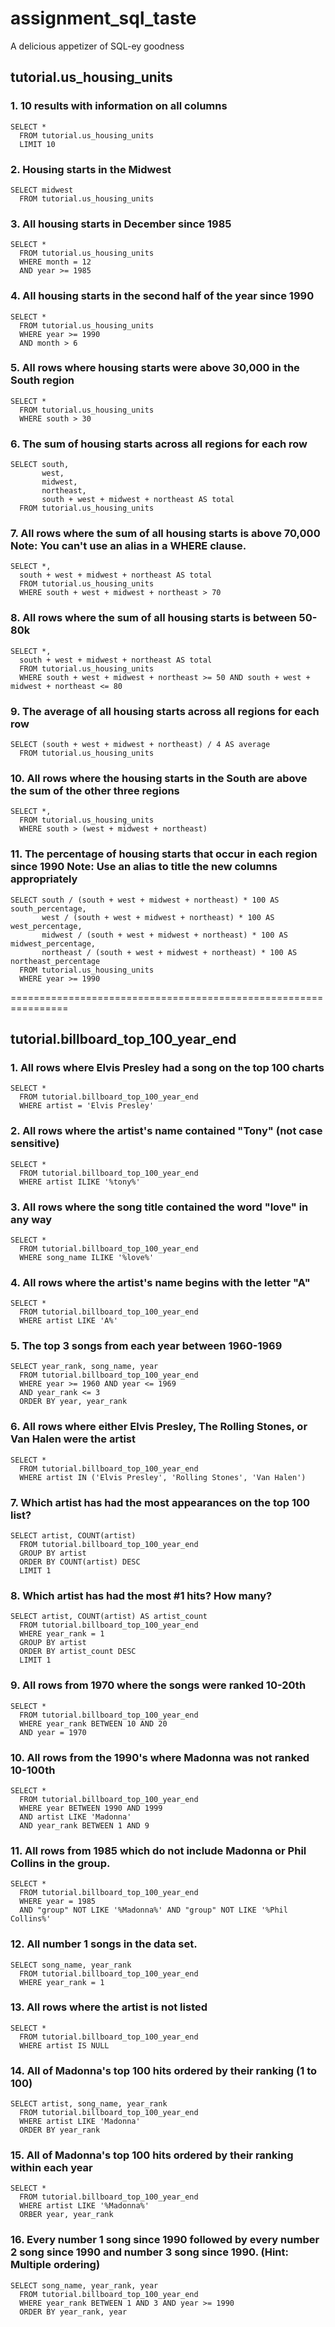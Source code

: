 # assignment_sql_taste
A delicious appetizer of SQL-ey goodness



## tutorial.us_housing_units

### 1. 10 results with information on all columns
```
SELECT *
  FROM tutorial.us_housing_units
  LIMIT 10
```

### 2. Housing starts in the Midwest
```
SELECT midwest
  FROM tutorial.us_housing_units
```

### 3. All housing starts in December since 1985
```
SELECT *
  FROM tutorial.us_housing_units
  WHERE month = 12
  AND year >= 1985
```

### 4. All housing starts in the second half of the year since 1990
```
SELECT *
  FROM tutorial.us_housing_units
  WHERE year >= 1990
  AND month > 6
```

### 5. All rows where housing starts were above 30,000 in the South region
```
SELECT *
  FROM tutorial.us_housing_units
  WHERE south > 30
```

### 6. The sum of housing starts across all regions for each row
```
SELECT south,
       west,
       midwest,
       northeast,
       south + west + midwest + northeast AS total
  FROM tutorial.us_housing_units       
```

### 7. All rows where the sum of all housing starts is above 70,000 Note: You can't use an alias in a WHERE clause.
```
SELECT *,
  south + west + midwest + northeast AS total
  FROM tutorial.us_housing_units
  WHERE south + west + midwest + northeast > 70
```

### 8. All rows where the sum of all housing starts is between 50-80k
```
SELECT *,
  south + west + midwest + northeast AS total
  FROM tutorial.us_housing_units
  WHERE south + west + midwest + northeast >= 50 AND south + west + midwest + northeast <= 80
```


### 9. The average of all housing starts across all regions for each row
```
SELECT (south + west + midwest + northeast) / 4 AS average
  FROM tutorial.us_housing_units
```

### 10. All rows where the housing starts in the South are above the sum of the other three regions
```
SELECT *,
  FROM tutorial.us_housing_units
  WHERE south > (west + midwest + northeast)
```

### 11. The percentage of housing starts that occur in each region since 1990 Note: Use an alias to title the new columns appropriately
```
SELECT south / (south + west + midwest + northeast) * 100 AS south_percentage,
       west / (south + west + midwest + northeast) * 100 AS west_percentage,
       midwest / (south + west + midwest + northeast) * 100 AS midwest_percentage,
       northeast / (south + west + midwest + northeast) * 100 AS northeast_percentage
  FROM tutorial.us_housing_units
  WHERE year >= 1990
```

================================================================

## tutorial.billboard_top_100_year_end


### 1. All rows where Elvis Presley had a song on the top 100 charts
```
SELECT *
  FROM tutorial.billboard_top_100_year_end
  WHERE artist = 'Elvis Presley'
```

### 2. All rows where the artist's name contained "Tony" (not case sensitive)
```
SELECT *
  FROM tutorial.billboard_top_100_year_end
  WHERE artist ILIKE '%tony%'
```

### 3. All rows where the song title contained the word "love" in any way
```
SELECT *
  FROM tutorial.billboard_top_100_year_end
  WHERE song_name ILIKE '%love%'
```

### 4. All rows where the artist's name begins with the letter "A"
```
SELECT *
  FROM tutorial.billboard_top_100_year_end
  WHERE artist LIKE 'A%'
```

### 5. The top 3 songs from each year between 1960-1969
```
SELECT year_rank, song_name, year
  FROM tutorial.billboard_top_100_year_end
  WHERE year >= 1960 AND year <= 1969
  AND year_rank <= 3
  ORDER BY year, year_rank
```

### 6. All rows where either Elvis Presley, The Rolling Stones, or Van Halen were the artist
```
SELECT *
  FROM tutorial.billboard_top_100_year_end
  WHERE artist IN ('Elvis Presley', 'Rolling Stones', 'Van Halen')
```

### 7. Which artist has had the most appearances on the top 100 list?
```
SELECT artist, COUNT(artist)
  FROM tutorial.billboard_top_100_year_end
  GROUP BY artist
  ORDER BY COUNT(artist) DESC
  LIMIT 1
```

### 8. Which artist has had the most #1 hits? How many?
```
SELECT artist, COUNT(artist) AS artist_count
  FROM tutorial.billboard_top_100_year_end
  WHERE year_rank = 1
  GROUP BY artist
  ORDER BY artist_count DESC
  LIMIT 1
```

### 9. All rows from 1970 where the songs were ranked 10-20th
```
SELECT *
  FROM tutorial.billboard_top_100_year_end
  WHERE year_rank BETWEEN 10 AND 20
  AND year = 1970
```

### 10. All rows from the 1990's where Madonna was not ranked 10-100th
```
SELECT *
  FROM tutorial.billboard_top_100_year_end
  WHERE year BETWEEN 1990 AND 1999
  AND artist LIKE 'Madonna'
  AND year_rank BETWEEN 1 AND 9
```

### 11. All rows from 1985 which do not include Madonna or Phil Collins in the group.
```
SELECT *
  FROM tutorial.billboard_top_100_year_end
  WHERE year = 1985
  AND "group" NOT LIKE '%Madonna%' AND "group" NOT LIKE '%Phil Collins%'
```

### 12. All number 1 songs in the data set.
```
SELECT song_name, year_rank
  FROM tutorial.billboard_top_100_year_end
  WHERE year_rank = 1
```

### 13. All rows where the artist is not listed
```
SELECT *
  FROM tutorial.billboard_top_100_year_end
  WHERE artist IS NULL
```

### 14. All of Madonna's top 100 hits ordered by their ranking (1 to 100)
```
SELECT artist, song_name, year_rank
  FROM tutorial.billboard_top_100_year_end
  WHERE artist LIKE 'Madonna'
  ORDER BY year_rank
```

### 15. All of Madonna's top 100 hits ordered by their ranking within each year
```
SELECT *
  FROM tutorial.billboard_top_100_year_end
  WHERE artist LIKE '%Madonna%'
  ORBER year, year_rank
```

### 16. Every number 1 song since 1990 followed by every number 2 song since 1990 and number 3 song since 1990. (Hint: Multiple ordering)
```
SELECT song_name, year_rank, year
  FROM tutorial.billboard_top_100_year_end
  WHERE year_rank BETWEEN 1 AND 3 AND year >= 1990
  ORDER BY year_rank, year
```
